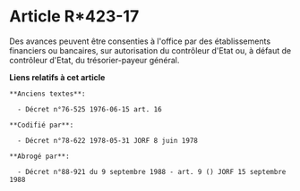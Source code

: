 # Article R*423-17

Des avances peuvent être consenties à l'office par des établissements financiers ou bancaires, sur autorisation du contrôleur
d'Etat ou, à défaut de contrôleur d'Etat, du trésorier-payeur général.

**Liens relatifs à cet article**

	**Anciens textes**:

	  - Décret n°76-525 1976-06-15 art. 16

	**Codifié par**:

	  - Décret n°78-622 1978-05-31 JORF 8 juin 1978

	**Abrogé par**:

	  - Décret n°88-921 du 9 septembre 1988 - art. 9 () JORF 15 septembre 1988
